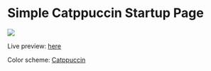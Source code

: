 # Simple Catppuccin Startup Page

![](https://i.imgur.com/ABJz0ZF.png)

Live preview: [here](https://ninja-yubaraj.github.io/Simple-Catppuccin-StartupPage/)

Color scheme: [Catppuccin](https://catppuccin.com/)
